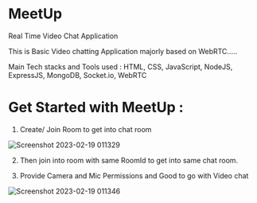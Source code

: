 # MeetUp
Real Time Video Chat Application

This is Basic Video chatting Application majorly based on WebRTC.....

Main Tech stacks and Tools used : HTML, CSS, JavaScript, NodeJS, ExpressJS, MongoDB, Socket.io, WebRTC

# Get Started with MeetUp : 

1. Create/ Join Room to get into chat room

![Screenshot 2023-02-19 011329](https://user-images.githubusercontent.com/112689157/220262320-485e192c-7caf-4536-9acf-144e00a46914.png)

2. Then join into room with same RoomId to get into same chat room.

3. Provide Camera and Mic Permissions and Good to go with Video chat


![Screenshot 2023-02-19 011346](https://user-images.githubusercontent.com/112689157/220262899-e02c3a79-818e-4c3d-ba7a-96fdaaa3c084.png)

